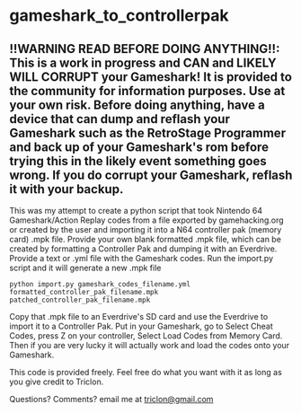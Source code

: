 # gameshark_to_controllerpak


## !!WARNING READ BEFORE DOING ANYTHING!!: This is a work in progress and CAN and LIKELY WILL CORRUPT your Gameshark!  It is provided to the community for information purposes.  Use at your own risk.  Before doing anything, have a device that can dump and reflash your Gameshark such as the RetroStage Programmer and back up of your Gameshark's rom before trying this in the likely event something goes wrong.  If you do corrupt your Gameshark, reflash it with your backup.

This was my attempt to create a python script that took Nintendo 64 Gameshark/Action Replay codes from a file exported by gamehacking.org or created by the user and importing it into a N64 controller pak (memory card) .mpk file.  Provide your own blank formatted .mpk file, which can be created by formatting a Controller Pak and dumping it with an Everdrive.  Provide a text or .yml file with the Gameshark codes.  Run the import.py script and it will generate a new .mpk file

```
python import.py gameshark_codes_filename.yml formatted_controller_pak_filename.mpk  patched_controller_pak_filename.mpk
```

Copy that .mpk file to an Everdrive's SD card and use the Everdrive to import it to a Controller Pak.  Put in your Gameshark, go to Select Cheat Codes, press Z on your controller, Select Load Codes from Memory Card.  Then if you are very lucky it will actually work and load the codes onto your Gameshark.

This code is provided freely.  Feel free do what you want with it as long as you give credit to Triclon.

Questions?  Comments?  email me at triclon@gmail.com

